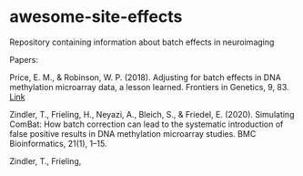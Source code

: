 # awesome-site-effects
Repository containing information about batch effects in neuroimaging

Papers:

Price, E. M., & Robinson, W. P. (2018). Adjusting for batch effects in DNA methylation microarray data, a lesson learned. Frontiers in Genetics, 9, 83.
[Link](http://ezp.lib.unimelb.edu.au/login?url=http://dx.doi.org/10.3389/fgene.2018.00083)

Zindler, T., Frieling, H., Neyazi, A., Bleich, S., & Friedel, E. (2020). Simulating ComBat: How batch correction can lead to the systematic introduction of false positive results in DNA methylation microarray studies. BMC Bioinformatics, 21(1), 1–15.

Zindler, T., Frieling, 
